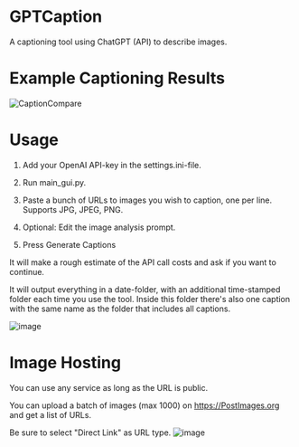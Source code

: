 # GPTCaption
A captioning tool using ChatGPT (API) to describe images.

# Example Captioning Results
![CaptionCompare](https://github.com/MNeMoNiCuZ/GPTCaption/assets/60541708/1aa9d4f6-36d6-4c60-b52a-99fbc1cbe0fd)


# Usage
1. Add your OpenAI API-key in the settings.ini-file.

2. Run main_gui.py.

3. Paste a bunch of URLs to images you wish to caption, one per line. Supports JPG, JPEG, PNG.

4. Optional: Edit the image analysis prompt.

5. Press Generate Captions

It will make a rough estimate of the API call costs and ask if you want to continue.

It will output everything in a date-folder, with an additional time-stamped folder each time you use the tool. Inside this folder there's also one caption with the same name as the folder that includes all captions.

![image](https://github.com/MNeMoNiCuZ/GPTCaption/assets/60541708/cad0056c-2670-47ec-b2ce-6cc4904badc0)

# Image Hosting
You can use any service as long as the URL is public.

You can upload a batch of images (max 1000) on https://PostImages.org and get a list of URLs.

Be sure to select "Direct Link" as URL type.
![image](https://github.com/MNeMoNiCuZ/GPTCaption/assets/60541708/76f95c8e-3d2c-4395-ad58-f3aa251a6602)
